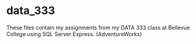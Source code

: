 # data_333
These files contain my assignments from my DATA 333 class at Bellevue College using SQL Server Express. (AdventureWorks)
